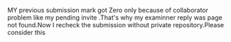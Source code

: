 MY previous submission mark got Zero only because of collaborator problem like my pending invite .That's why my examinner reply was page not found.Now I recheck the submission without private repository.Please consider this
